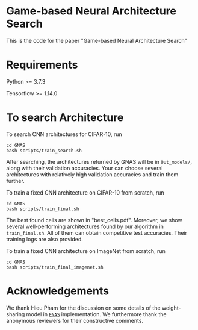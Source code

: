 # Game-based Neural Architecture Search

This is the code for the paper "Game-based Neural Architecture Search"

# Requirements

Python >= 3.7.3

Tensorflow >= 1.14.0

# To search Architecture

To search CNN architectures for CIFAR-10, run
```
cd GNAS
bash scripts/train_search.sh
```

After searching, the architectures returned by GNAS will be in ```Out_models/```, along with their validation accuracies. Your can choose several architectures with relatively high validation accuracies and train them further.

To train a fixed CNN architecture on CIFAR-10 from scratch, run
```
cd GNAS
bash scripts/train_final.sh
```
The best found cells are shown in "best_cells.pdf".
Moreover, we show several well-performing architectures found by our algorithm in ```train_final.sh```. All of them can obtain competitive test accuracies. Their training logs are also provided.

To train a fixed CNN architecture on ImageNet from scratch, run
```
cd GNAS
bash scripts/train_final_imagenet.sh
```


# Acknowledgements
We thank Hieu Pham for the discussion on some details of the weight-sharing model in [`ENAS`](https://github.com/melodyguan/enas) implementation. 
We furthermore thank the anonymous reviewers for their constructive comments.

